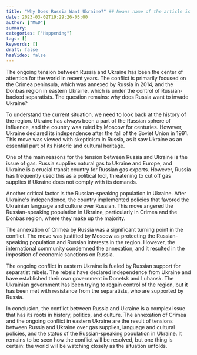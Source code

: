 ```yaml
---
title: "Why Does Russia Want Ukraine?" ## Means name of the article is filename
date: 2023-03-02T19:29:26-05:00
author: ["M&D"]
summary:
categories: ["Happening"]
tags: []
keywords: []
draft: false
hasVideo: false
---
```

The ongoing tension between Russia and Ukraine has been the center of attention for the world in recent years. The conflict is primarily focused on the Crimea peninsula, which was annexed by Russia in 2014, and the Donbas region in eastern Ukraine, which is under the control of Russian-backed separatists. The question remains: why does Russia want to invade Ukraine?

To understand the current situation, we need to look back at the history of the region. Ukraine has always been a part of the Russian sphere of influence, and the country was ruled by Moscow for centuries. However, Ukraine declared its independence after the fall of the Soviet Union in 1991. This move was viewed with skepticism in Russia, as it saw Ukraine as an essential part of its historic and cultural heritage.

One of the main reasons for the tension between Russia and Ukraine is the issue of gas. Russia supplies natural gas to Ukraine and Europe, and Ukraine is a crucial transit country for Russian gas exports. However, Russia has frequently used this as a political tool, threatening to cut off gas supplies if Ukraine does not comply with its demands.

Another critical factor is the Russian-speaking population in Ukraine. After Ukraine's independence, the country implemented policies that favored the Ukrainian language and culture over Russian. This move angered the Russian-speaking population in Ukraine, particularly in Crimea and the Donbas region, where they make up the majority.

The annexation of Crimea by Russia was a significant turning point in the conflict. The move was justified by Moscow as protecting the Russian-speaking population and Russian interests in the region. However, the international community condemned the annexation, and it resulted in the imposition of economic sanctions on Russia.

The ongoing conflict in eastern Ukraine is fueled by Russian support for separatist rebels. The rebels have declared independence from Ukraine and have established their own government in Donetsk and Luhansk. The Ukrainian government has been trying to regain control of the region, but it has been met with resistance from the separatists, who are supported by Russia.

In conclusion, the conflict between Russia and Ukraine is a complex issue that has its roots in history, politics, and culture. The annexation of Crimea and the ongoing conflict in eastern Ukraine are the result of tensions between Russia and Ukraine over gas supplies, language and cultural policies, and the status of the Russian-speaking population in Ukraine. It remains to be seen how the conflict will be resolved, but one thing is certain: the world will be watching closely as the situation unfolds.
